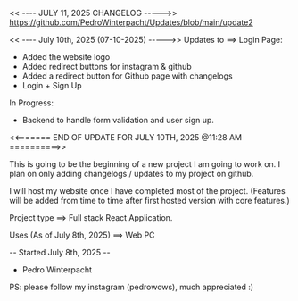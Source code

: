 << ---- JULY 11, 2025 CHANGELOG ----->>
https://github.com/PedroWinterpacht/Updates/blob/main/update2

<< ---- July 10th, 2025 (07-10-2025) ----->>
Updates to ==> Login Page:
- Added the website logo
- Added redirect buttons for instagram & github
- Added a redirect button for Github page with changelogs
- Login + Sign Up

In Progress: 
- Backend to handle form validation and user sign up.

<<======= END OF UPDATE FOR JULY 10TH, 2025 @11:28 AM ==========>>



This is going to be the beginning of a new project I am going to work on. I plan on only adding changelogs / updates to my project on github. 

I will host my website once I have completed most of the project. (Features will be added from time to time after first hosted version with core features.)

Project type ==> Full stack React Application.

Uses (As of July 8th, 2025) ==> Web PC 

-- Started July 8th, 2025 --

- Pedro Winterpacht

PS: please follow my instagram (pedrowows), much appreciated :)

